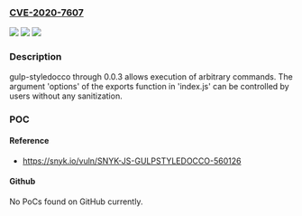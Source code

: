 ### [CVE-2020-7607](https://cve.mitre.org/cgi-bin/cvename.cgi?name=CVE-2020-7607)
![](https://img.shields.io/static/v1?label=Product&message=gulp-styledocco&color=blue)
![](https://img.shields.io/static/v1?label=Version&message=All%20versions%20including%200.0.3%20&color=brightgreen)
![](https://img.shields.io/static/v1?label=Vulnerability&message=Command%20Injection&color=brightgreen)

### Description

gulp-styledocco through 0.0.3 allows execution of arbitrary commands. The argument 'options' of the exports function in 'index.js' can be controlled by users without any sanitization.

### POC

#### Reference
- https://snyk.io/vuln/SNYK-JS-GULPSTYLEDOCCO-560126

#### Github
No PoCs found on GitHub currently.

